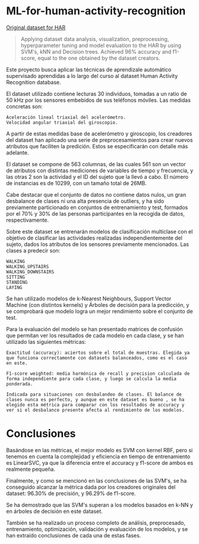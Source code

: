 # ML-for-human-activity-recognition

[Original dataset for HAR](https://www.kaggle.com/datasets/uciml/human-activity-recognition-with-smartphones/data)

> Applying dataset data analysis, visualization, preprocessing, hyperparameter tuning and model evaluation to the HAR  by using SVM's, kNN and Decision trees.
> Achieved 96% accuracy and f1-score, equal to the one obtained by the dataset creators.

Este proyecto busca aplicar las técnicas de aprendizale automático supervisado aprendidas a lo largo del curso al dataset Human Activity Recognition database.

El dataset utilizado contiene lecturas 30 individuos, tomadas a un ratio de 50 kHz por los sensores embebidos de sus teléfonos móviles. Las medidas concretas son:

    Aceleración lineal triaxial del acelerómetro.
    Velocidad angular triaxial del giroscopio.

A partir de estas medidas base de acelerómetro y giroscopio, los creadores del dataset han aplicado una serie de preprocesamientos para crear nuevos atributos que faciliten la predición. Estos se especificarán con detalle más adelante.

El dataset se compone de 563 columnas, de las cuales 561 son un vector de atributos con distintas mediciones de variables de tiempo y frecuencia, y las otras 2 son la actividad y el ID del sujeto que la llevó a cabo. El número de instancias es de 10299, con un tamaño total de 26MB.

Cabe destacar que el conjunto de datos no contiene datos nulos, un gran desbalance de clases ni una alta presencia de outliers, y ha sido previamente particionado en conjuntos de entrenamiento y test, formados por el 70% y 30% de las personas participantes en la recogida de datos, respectivamente.

Sobre este dataset se entrenarán modelos de clasificación multiclase con el objetivo de clasificar las actividades realizadas independientemente del sujeto, dados los atributos de los sensores previamente mencionados. Las clases a predecir son:

    WALKING
    WALKING_UPSTAIRS
    WALKING_DOWNSTAIRS
    SITTING
    STANDING
    LAYING

Se han utilizado modelos de k-Nearest Neighbours, Support Vector Machine (con distintos kernels) y Árboles de decisión para la predicción, y se comprobará que modelo logra un mejor rendimiento sobre el conjunto de test.

Para la evaluación del modelo se han presentado matrices de confusión que permitan ver los resultados de cada modelo en cada clase, y se han utilizado las siguientes métricas:

    Exactitud (accuracy): aciertos sobre el total de muestras. Elegida ya que funciona correctamente con datasets balanceados, como es el caso en este.

    F1-score weighted: media harmónica de recall y precision calculada de forma independiente para cada clase, y luego se calcula la media ponderada.

    Indicada para situaciones con desbalandeo de clases. El balance de clases nunca es perfecto, y aunque en este dataset es bueno , se ha elegido esta métrica para comparar con los resultados de accuracy y ver si el desbalance presente afecta al rendimiento de los modelos.

# Conclusiones

Basándose en las métricas, el mejor modelo es SVM con kernel RBF, pero si tenemos en cuenta la complejidad y eficiencia en tiempo de entrenamiento es LinearSVC, ya que la diferencia entre el accuracy y f1-score de ambos es realmente pequeña.

Finalmente, y como se mencionó en las conclusiones de las SVM's, se ha conseguido alcanzar la métrica dada por los creadores originales del dataset:
96.30% de precisión, y 96.29% de f1-score.

Se ha demostrado que las SVM's superan a los modelos basados en k-NN y en árboles de decisión en este dataset.

También se ha realizado un proceso completo de análisis, preprocesado, entrenamiento, optimización, validación y evaluación de los modelos, y se han extraído conclusiones de cada una de estas fases.
